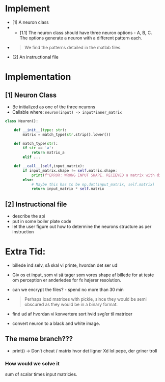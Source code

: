 # Implement

 - [1] A neuron class
 - - [1.1] The neuron class should have three neuron options - A, B, C. The options generate a neuron with a different pattern each.
 - > We find the patterns detailed in the matlab files
 - [2] An instructional file


# Implementation

## [1] Neuron Class

- Be initialized as one of the three neurons
- Callable where: `neuron(input) -> input*inner_matrix` 

```python
class Neuron():

    def __init__(type: str):
        matrix = match_type(str.strip().lower())

    def match_type(str):
        if str == 'a':
            return matrix_a
        elif ...

    def __call__(self,input_matrix):
        if input_matrix.shape != self.matrix.shape:
            print(f"ERROR: WRONG INPUT SHAPE. RECIEVED a matrix with dimensions {input_matrix.shape} expected a matrix with dimensions {self.matrix.shape}")
        else:
            # Maybe this has to be np.dot(input_matrix, self.matrix)
            return input_matrix * self.matrix
```

## [2] Instructional file

- describe the api
- put in some boiler plate code
- let the user figure out how to determine the neurons structure as per instruction

# Extra Tid: 

- billede ind selv, så skal vi printe, hvordan det ser ud

- Giv os et input, som vi så tager som vores shape af billede for at teste om perception er anderledes for fx højerer resolution.

- can we encrypt the files? - spend no more than 30 min
- > Perhaps load matrixes with pickle, since they would be semi obscured as they would be in a binary format.

- find ud af hvordan vi konvertere sort hvid svg’er til matricer

- convert neuron to a black and white image.

## The meme branch???

- print() -> Don’t cheat / matrix hvor det ligner Xd lol pepe, der griner troll 

### How would we solve it

sum of scalar times input matricies.
